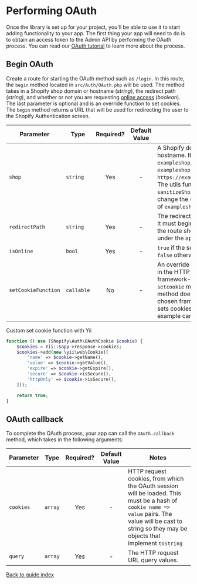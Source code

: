 # Performing OAuth

Once the library is set up for your project, you'll be able to use it to start adding functionality to your app. The first thing your app will need to do is to obtain an access token to the Admin API by performing the OAuth process. You can read our [OAuth tutorial](https://shopify.dev/tutorials/authenticate-with-oauth) to learn more about the process.

## Begin OAuth

Create a route for starting the OAuth method such as `/login`. In this route, the `begin` method located in `src/Auth/OAuth.php` will be used. The method takes in a Shopify shop domain or hostname (_string_), the redirect path (_string_), and whether or not you are requesting [online access](https://shopify.dev/concepts/about-apis/authentication#api-access-modes) (_boolean_). The last parameter is optional and is an override function to set cookies. The `begin` method returns a URL that will be used for redirecting the user to the Shopify Authentication screen.

| Parameter | Type | Required? | Default Value | Notes |
| -------------- | ----------------------------------- | :-------: | :-----------: | ---------------------------------------------------------------------------------------- |
| `shop` | `string` | Yes | - | A Shopify domain name or hostname. It can be in the form of `exampleshop`, `exampleshop.myshopify.com`, or `https://exampleshop.myshopify.com`. The utils function `sanitizeShopDomain` will be called to change the `shop` string to the form of `exampleshop.myshopify.com`. |
| `redirectPath` | `string` | Yes | - | The redirect path used for callback. It must begin with a leading `/` and the route should be whitelisted under the app settings. |
| `isOnline` | `bool` | Yes | - | `true` if the session is online and `false` otherwise. |
| `setCookieFunction` | `callable` | No | - | An override function to set cookies in the HTTP request. In order to be framework-agnostic, the built-in `setcookie` method is applied. If that method does not work for your chosen framework, a function that sets cookies can be passed in. An example can be found below. |

Custom set cookie function with Yii
```php
function () use (Shopify\Auth\OAuthCookie $cookie) {
    $cookies = Yii::$app->response->cookies;
    $cookies->add(new \yii\web\Cookie([
        'name' => $cookie->getName(),
        'value' => $cookie->getValue(),
        'expire' => $cookie->getExpire(),
        'secure' => $cookie->isSecure(),
        'httpOnly' => $cookie->isSecure(),
    ]));

    return true;
}
```

## OAuth callback

To complete the OAuth process, your app can call the `OAuth.callback` method, which takes in the following arguments:

| Parameter | Type | Required? | Default Value | Notes |
| -------------- | ----------------------------------- | :-------: | :-----------: | ---------------------------------------------------------------------------------------- |
| `cookies` | `array` | Yes | - | HTTP request cookies, from which the OAuth session will be loaded. This must be a hash of `cookie name => value` pairs. The value will be cast to string so they may be objects that implement `toString` |
| `query` | `array` | Yes | - | The HTTP request URL query values. |

[Back to guide index](../README.md)

